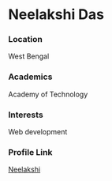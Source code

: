# Neelakshi Das

### Location

West Bengal

### Academics

Academy of Technology

### Interests

Web development


### Profile Link

[Neelakshi](https://github.com/bluecoder2003)
